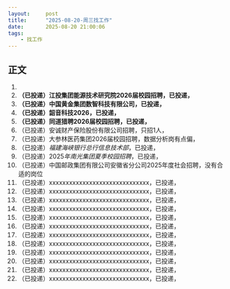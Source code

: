 ```yaml
---
layout:     post
title:      "2025-08-20-周三找工作"
date:       2025-08-20 21:00:06
tags:
    - 找工作
---
```







## 正文

1. 
1. **（已投递）江投集团能源技术研究院2026届校园招聘，已投递，**
1. **（已投递）中国黄金集团数智科技有限公司，已投递，**
1. **（已投递）韶音科技2026，已投递，**
1. **（已投递）同道猎聘2026届校园招聘，已投递，**
1. （已投递）安诚财产保险股份有限公司招聘，只招1人，
1. （已投递）大参林医药集团2026届校园招聘，数据分析岗有点偏，
1. （已投递）*福建海峡银行总行信息技术部*，已投递，
1. （已投递）2025*年南光集团夏季校园招聘*，已投递，
1. （已投递）中国邮政集团有限公司安徽省分公司2025年度社会招聘，没有合适的岗位
1. （已投递）xxxxxxxxxxxxxxxxxxxxxxxxxxxxxx，已投递，
1. （已投递）xxxxxxxxxxxxxxxxxxxxxxxxxxxxxx，已投递，
1. （已投递）xxxxxxxxxxxxxxxxxxxxxxxxxxxxxx，已投递，
1. （已投递）xxxxxxxxxxxxxxxxxxxxxxxxxxxxxx，已投递，
1. （已投递）xxxxxxxxxxxxxxxxxxxxxxxxxxxxxx，已投递，
1. （已投递）xxxxxxxxxxxxxxxxxxxxxxxxxxxxxx，已投递，
1. （已投递）xxxxxxxxxxxxxxxxxxxxxxxxxxxxxx，已投递，
1. （已投递）xxxxxxxxxxxxxxxxxxxxxxxxxxxxxx，已投递，
1. （已投递）xxxxxxxxxxxxxxxxxxxxxxxxxxxxxx，已投递，
1. （已投递）xxxxxxxxxxxxxxxxxxxxxxxxxxxxxx，已投递，
1. （已投递）xxxxxxxxxxxxxxxxxxxxxxxxxxxxxx，已投递，
1. （已投递）xxxxxxxxxxxxxxxxxxxxxxxxxxxxxx，已投递，











